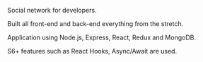 Social network for developers.

Built all front-end and back-end everything from the stretch.

Application using Node.js, Express, React, Redux and MongoDB.

S6+ features such as React Hooks, Async/Await are used.
